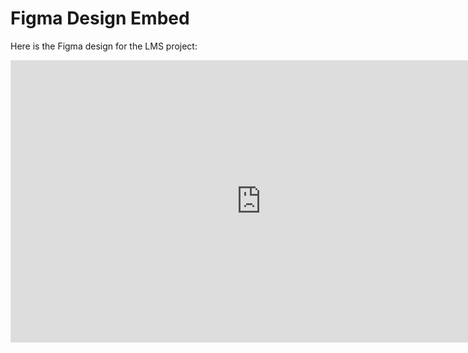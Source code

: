 # Figma Design Embed

Here is the Figma design for the LMS project:

<iframe style="border: 1px solid rgba(0, 0, 0, 0.1);" width="800" height="450" src="https://embed.figma.com/design/NkBqPEA9zRP2QXhixR7WSR/LMS?node-id=0-1&embed-host=share" allowfullscreen></iframe>
